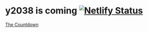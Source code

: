 # y2038 is coming [![Netlify Status](https://api.netlify.com/api/v1/badges/f06c924e-1e7d-4ec7-a167-e13009486afb/deploy-status)](https://app.netlify.com/sites/y2038/deploys)

[The Countdown](https://y2038.netlify.app/)